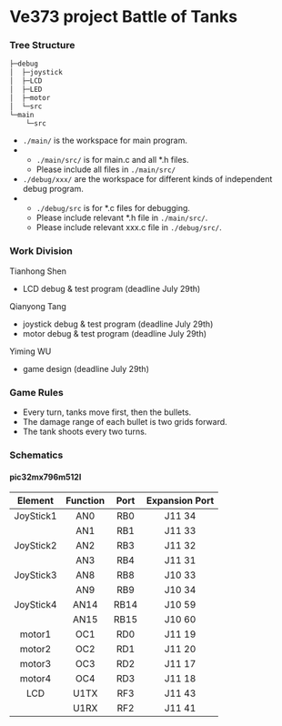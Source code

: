 ﻿# Ve373 project Battle of Tanks
### Tree Structure

```bash
├─debug
│  ├─joystick
│  ├─LCD
│  ├─LED
│  ├─motor
│  └─src
└─main
    └─src

```

+ `./main/` is the workspace for main program.
+ + `./main/src/` is for main.c and all *.h files.
  + Please include all files in `./main/src/`
+ `./debug/xxx/` are the workspace for different kinds of independent debug program.
+ + `./debug/src` is for *.c files for debugging.
  + Please include relevant *.h file in `./main/src/`.
  + Please include relevant xxx.c file in `./debug/src/`.

### Work Division

Tianhong Shen

- LCD debug & test program (deadline July 29th)

Qianyong Tang

- joystick debug & test program (deadline July 29th)
- motor debug & test program (deadline July 29th)

Yiming WU

- game design (deadline July 29th)


### Game Rules

+ Every turn, tanks move first, then the bullets.
+ The damage range of each bullet is two grids forward.
+ The tank shoots every two turns. 


### Schematics

#### pic32mx796m512l

|  Element  | Function | Port | Expansion Port |
| :-------: | :------: | :--: | :------------: |
| JoyStick1 |   AN0    | RB0  |     J11 34     |
|           |   AN1    | RB1  |     J11 33     |
| JoyStick2 |   AN2    | RB3  |     J11 32     |
|           |   AN3    | RB4  |     J11 31     |
| JoyStick3 |   AN8    | RB8  |     J10 33     |
|           |   AN9    | RB9  |     J10 34     |
| JoyStick4 |   AN14   | RB14 |     J10 59     |
|           |   AN15   | RB15 |     J10 60     |
|  motor1   |   OC1    | RD0  |     J11 19     |
|  motor2   |   OC2    | RD1  |     J11 20     |
|  motor3   |   OC3    | RD2  |     J11 17     |
|  motor4   |   OC4    | RD3  |     J11 18     |
|    LCD    |   U1TX   | RF3  |     J11 43     |
|           |   U1RX   | RF2  |     J11 41     |

